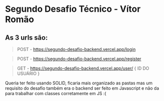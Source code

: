 # Segundo Desafio Técnico - Vítor Romão

## As 3 urls são:
> POST - https://segundo-desafio-backend.vercel.app/login

> POST - https://segundo-desafio-backend.vercel.app/register

> GET - https://segundo-desafio-backend.vercel.app/user/ { ID DO USUÁRIO }

Queria ter feito usando SOLID, ficaria mais organizado as pastas mas um requisito do desafio também era o backend ser feito em Javascript e não da para trabalhar com classes corretamente em JS :(
